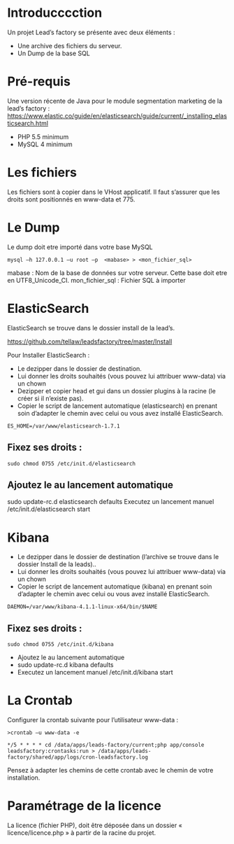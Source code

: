 # Introducccction

Un projet Lead’s factory se présente avec deux éléments :

- Une archive des fichiers du serveur.
- Un Dump de la base SQL

# Pré-requis

Une version récente de Java pour le module segmentation marketing de la lead’s factory : https://www.elastic.co/guide/en/elasticsearch/guide/current/_installing_elasticsearch.html

- PHP 5.5 minimum
- MySQL 4 minimum

# Les fichiers

Les fichiers sont à copier dans le VHost applicatif. Il faut s’assurer que les droits sont positionnés en www-data et 775.


# Le Dump
Le dump doit etre importé dans votre base MySQL

```
mysql –h 127.0.0.1 –u root –p  <mabase> > <mon_fichier_sql>
```

mabase : Nom de la base de données sur votre serveur. Cette base doit etre en UTF8_Unicode_CI.
mon_fichier_sql : Fichier SQL à importer

# ElasticSearch

ElasticSearch se trouve dans le dossier install de la lead’s.

https://github.com/tellaw/leadsfactory/tree/master/Install

Pour Installer ElasticSearch :
- Le dezipper dans le dossier de destination.
- Lui donner les droits souhaités (vous pouvez lui attribuer www-data) via un chown
- Dezipper et copier head et gui dans un dossier plugins à la racine (le créer si il n’existe pas).
- Copier le script de lancement automatique (elasticsearch) en prenant soin d’adapter le chemin avec celui ou vous avez installé ElasticSearch.

```
ES_HOME=/var/www/elasticsearch-1.7.1
```

## Fixez ses droits :

```
sudo chmod 0755 /etc/init.d/elasticsearch
```

## Ajoutez le au lancement automatique

sudo update-rc.d elasticsearch defaults
Executez un lancement manuel /etc/init.d/elasticsearch start

# Kibana

- Le dezipper dans le dossier de destination (l’archive se trouve dans le dossier Install de la leads)..
- Lui donner les droits souhaités (vous pouvez lui attribuer www-data) via un chown
- Copier le script de lancement automatique (kibana) en prenant soin d’adapter le chemin avec celui ou vous avez installé ElasticSearch.

```
DAEMON=/var/www/kibana-4.1.1-linux-x64/bin/$NAME
```

## Fixez ses droits :

```
sudo chmod 0755 /etc/init.d/kibana
```

- Ajoutez le au lancement automatique
- sudo update-rc.d kibana defaults
- Executez un lancement manuel /etc/init.d/kibana start

# La Crontab
Configurer la crontab suivante pour l’utilisateur www-data :

```
>crontab –u www-data -e

*/5 * * * * cd /data/apps/leads-factory/current;php app/console leadsfactory:crontasks:run > /data/apps/leads-factory/shared/app/logs/cron-leadsfactory.log
```

Pensez à adapter les chemins de cette crontab avec le chemin de votre installation.

# Paramétrage de la licence
La licence (fichier PHP), doit être déposée dans un dossier « licence/licence.php » à partir de la racine du projet.